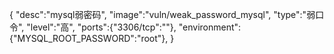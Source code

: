 {
    "desc":"mysql弱密码",
    "image":"vuln/weak_password_mysql",
    "type":"弱口令",
    "level":"高",
    "ports":{"3306/tcp":""},
    "environment":{"MYSQL_ROOT_PASSWORD":"root"},
}